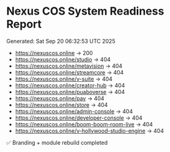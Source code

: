 # Nexus COS System Readiness Report
Generated: Sat Sep 20 06:32:53 UTC 2025

- https://nexuscos.online → 200
- https://nexuscos.online/studio → 404
- https://nexuscos.online/metavision → 404
- https://nexuscos.online/streamcore → 404
- https://nexuscos.online/v-suite → 404
- https://nexuscos.online/creator-hub → 404
- https://nexuscos.online/puaboverse → 404
- https://nexuscos.online/pay → 404
- https://nexuscos.online/store → 404
- https://nexuscos.online/admin-console → 404
- https://nexuscos.online/developer-console → 404
- https://nexuscos.online/boom-boom-room-live → 404
- https://nexuscos.online/v-hollywood-studio-engine → 404

✅ Branding + module rebuild completed
